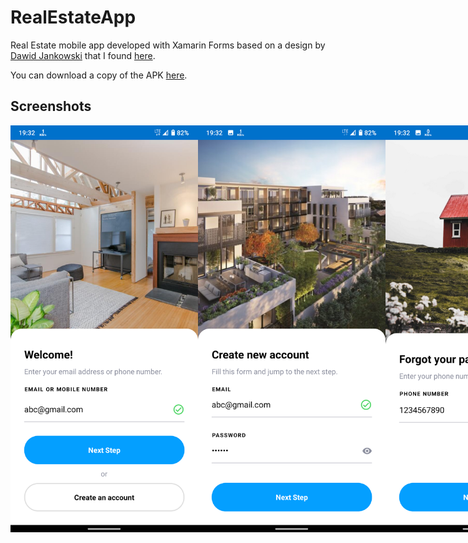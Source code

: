 # RealEstateApp
Real Estate mobile app developed with Xamarin Forms based on a design by [Dawid Jankowski](https://dribbble.com/dejvdesign) that I found [here](https://ui8.net/ui8/products/real-estate-ui-kit-light-mode?rel=xdg).  

You can download a copy of the APK [here](https://drive.google.com/file/d/19jfhmz_4LBXxpfjMIPqjxjRBAHsyxMgW/view?usp=sharing).

## Screenshots
<div style="display: flex">
<img src="/Screenshots/login.png" width="300px"/>
<img src="/Screenshots/signup.png" width="300px"/>
<img src="/Screenshots/forgot_password.png" width="300px"/>
<img src="/Screenshots/home.png" width="300px"/>
<img src="/Screenshots/filters.png" width="300px"/> 
<img src="/Screenshots/rental_details.png" width="300px"/> 
<img src="/Screenshots/owner_details.png" width="300px"/> 
<img src="/Screenshots/messages.png" width="300px"/> 
<img src="/Screenshots/settings.png" width="300px"/> 
</div>
